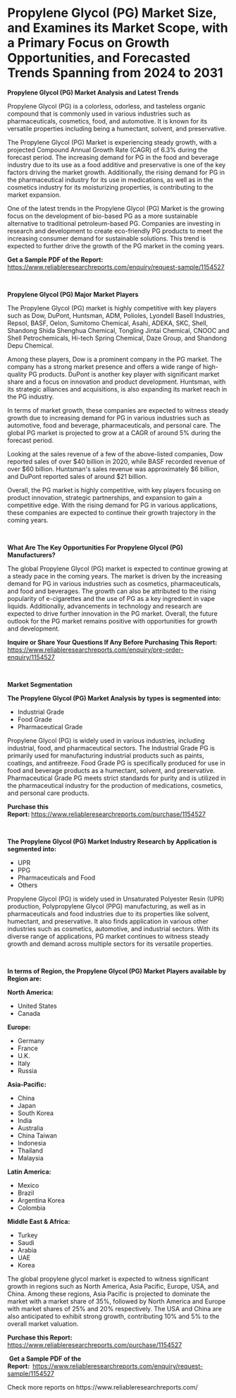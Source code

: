 <p><h1>Propylene Glycol (PG) Market Size, and Examines its Market Scope, with a Primary Focus on Growth Opportunities, and Forecasted Trends Spanning from 2024 to 2031</h1></p><p><strong>Propylene Glycol (PG) Market Analysis and Latest Trends</strong></p>
<p><p>Propylene Glycol (PG) is a colorless, odorless, and tasteless organic compound that is commonly used in various industries such as pharmaceuticals, cosmetics, food, and automotive. It is known for its versatile properties including being a humectant, solvent, and preservative.</p><p>The Propylene Glycol (PG) Market is experiencing steady growth, with a projected Compound Annual Growth Rate (CAGR) of 6.3% during the forecast period. The increasing demand for PG in the food and beverage industry due to its use as a food additive and preservative is one of the key factors driving the market growth. Additionally, the rising demand for PG in the pharmaceutical industry for its use in medications, as well as in the cosmetics industry for its moisturizing properties, is contributing to the market expansion.</p><p>One of the latest trends in the Propylene Glycol (PG) Market is the growing focus on the development of bio-based PG as a more sustainable alternative to traditional petroleum-based PG. Companies are investing in research and development to create eco-friendly PG products to meet the increasing consumer demand for sustainable solutions. This trend is expected to further drive the growth of the PG market in the coming years.</p></p>
<p><strong>Get a Sample PDF of the Report:&nbsp;</strong> <a href="https://www.reliableresearchreports.com/enquiry/request-sample/1154527">https://www.reliableresearchreports.com/enquiry/request-sample/1154527</a></p>
<p>&nbsp;</p>
<p><strong>Propylene Glycol (PG) Major Market Players</strong></p>
<p><p>The Propylene Glycol (PG) market is highly competitive with key players such as Dow, DuPont, Huntsman, ADM, Polioles, Lyondell Basell Industries, Repsol, BASF, Oelon, Sumitomo Chemical, Asahi, ADEKA, SKC, Shell, Shandong Shida Shenghua Chemical, Tongling Jintai Chemical, CNOOC and Shell Petrochemicals, Hi-tech Spring Chemical, Daze Group, and Shandong Depu Chemical.</p><p>Among these players, Dow is a prominent company in the PG market. The company has a strong market presence and offers a wide range of high-quality PG products. DuPont is another key player with significant market share and a focus on innovation and product development. Huntsman, with its strategic alliances and acquisitions, is also expanding its market reach in the PG industry.</p><p>In terms of market growth, these companies are expected to witness steady growth due to increasing demand for PG in various industries such as automotive, food and beverage, pharmaceuticals, and personal care. The global PG market is projected to grow at a CAGR of around 5% during the forecast period.</p><p>Looking at the sales revenue of a few of the above-listed companies, Dow reported sales of over $40 billion in 2020, while BASF recorded revenue of over $60 billion. Huntsman's sales revenue was approximately $6 billion, and DuPont reported sales of around $21 billion.</p><p>Overall, the PG market is highly competitive, with key players focusing on product innovation, strategic partnerships, and expansion to gain a competitive edge. With the rising demand for PG in various applications, these companies are expected to continue their growth trajectory in the coming years.</p></p>
<p>&nbsp;</p>
<p><strong>What Are The Key Opportunities For Propylene Glycol (PG) Manufacturers?</strong></p>
<p><p>The global Propylene Glycol (PG) market is expected to continue growing at a steady pace in the coming years. The market is driven by the increasing demand for PG in various industries such as cosmetics, pharmaceuticals, and food and beverages. The growth can also be attributed to the rising popularity of e-cigarettes and the use of PG as a key ingredient in vape liquids. Additionally, advancements in technology and research are expected to drive further innovation in the PG market. Overall, the future outlook for the PG market remains positive with opportunities for growth and development.</p></p>
<p><strong>Inquire or Share Your Questions If Any Before Purchasing This Report:</strong> <a href="https://www.reliableresearchreports.com/enquiry/pre-order-enquiry/1154527">https://www.reliableresearchreports.com/enquiry/pre-order-enquiry/1154527</a></p>
<p>&nbsp;</p>
<p><strong>Market Segmentation</strong></p>
<p><strong>The Propylene Glycol (PG) Market Analysis by types is segmented into:</strong></p>
<p><ul><li>Industrial Grade</li><li>Food Grade</li><li>Pharmaceutical Grade</li></ul></p>
<p><p>Propylene Glycol (PG) is widely used in various industries, including industrial, food, and pharmaceutical sectors. The Industrial Grade PG is primarily used for manufacturing industrial products such as paints, coatings, and antifreeze. Food Grade PG is specifically produced for use in food and beverage products as a humectant, solvent, and preservative. Pharmaceutical Grade PG meets strict standards for purity and is utilized in the pharmaceutical industry for the production of medications, cosmetics, and personal care products.</p></p>
<p><strong>Purchase this Report:&nbsp;</strong><a href="https://www.reliableresearchreports.com/purchase/1154527">https://www.reliableresearchreports.com/purchase/1154527</a></p>
<p>&nbsp;</p>
<p><strong>The Propylene Glycol (PG) Market Industry Research by Application is segmented into:</strong></p>
<p><ul><li>UPR</li><li>PPG</li><li>Pharmaceuticals and Food</li><li>Others</li></ul></p>
<p><p>Propylene Glycol (PG) is widely used in Unsaturated Polyester Resin (UPR) production, Polypropylene Glycol (PPG) manufacturing, as well as in pharmaceuticals and food industries due to its properties like solvent, humectant, and preservative. It also finds application in various other industries such as cosmetics, automotive, and industrial sectors. With its diverse range of applications, PG market continues to witness steady growth and demand across multiple sectors for its versatile properties.</p></p>
<p>&nbsp;</p>
<p><strong>In terms of Region, the Propylene Glycol (PG) Market Players available by Region are:</strong></p>
<p>
    <p> <strong> North America: </strong>
        <ul>
            <li>United States</li>
            <li>Canada</li>
        </ul>
        </p> 
    <p> <strong> Europe: </strong>
        <ul>
            <li>Germany</li>
            <li>France</li>
            <li>U.K.</li>
            <li>Italy</li>
            <li>Russia</li>
        </ul>
        </p> 
    <p> <strong> Asia-Pacific: </strong>
        <ul>
            <li>China</li>
            <li>Japan</li>
            <li>South Korea</li>
            <li>India</li>
            <li>Australia</li>
            <li>China Taiwan</li>
            <li>Indonesia</li>
            <li>Thailand</li>
            <li>Malaysia</li>
        </ul>
        </p> 
    <p> <strong> Latin America: </strong>
        <ul>
            <li>Mexico</li>
            <li>Brazil</li>
            <li>Argentina Korea</li>
            <li>Colombia</li>
        </ul>
        </p> 
    <p> <strong> Middle East & Africa: </strong>
        <ul>
            <li>Turkey</li>
            <li>Saudi</li>
            <li>Arabia</li>
            <li>UAE</li>
            <li>Korea</li>
        </ul>
    </p>
    </p>
<p><p>The global propylene glycol market is expected to witness significant growth in regions such as North America, Asia Pacific, Europe, USA, and China. Among these regions, Asia Pacific is projected to dominate the market with a market share of 35%, followed by North America and Europe with market shares of 25% and 20% respectively. The USA and China are also anticipated to exhibit strong growth, contributing 10% and 5% to the overall market valuation.</p></p>
<p><strong>Purchase this Report: </strong><a href="https://www.reliableresearchreports.com/purchase/1154527">https://www.reliableresearchreports.com/purchase/1154527</a></p>
<p>&nbsp;<strong>Get a Sample PDF of the Report:&nbsp;&nbsp;</strong><a href="https://www.reliableresearchreports.com/enquiry/request-sample/1154527">https://www.reliableresearchreports.com/enquiry/request-sample/1154527</a></p>
<p><strong></strong></p>
<p>Check more reports on https://www.reliableresearchreports.com/</p>